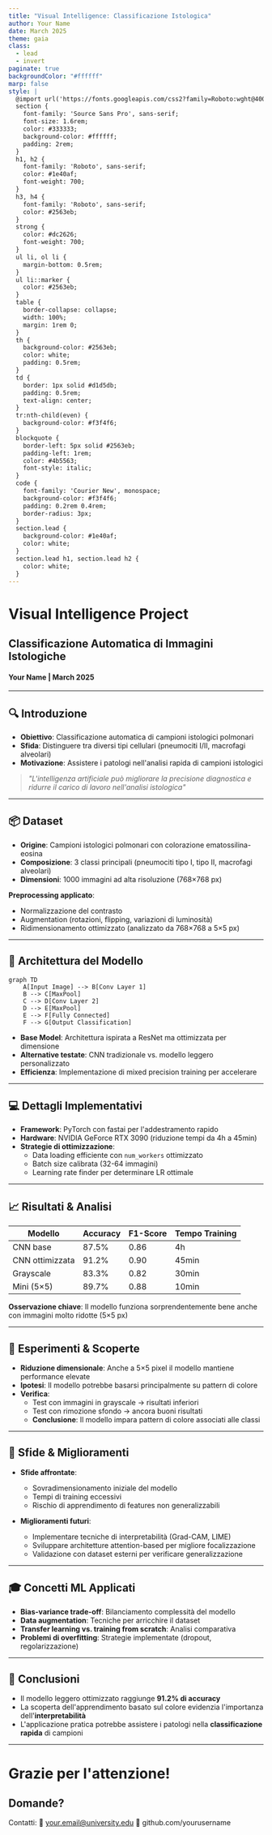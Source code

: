 ```yaml
---
title: "Visual Intelligence: Classificazione Istologica"
author: Your Name
date: March 2025
theme: gaia
class:
  - lead
  - invert
paginate: true
backgroundColor: "#ffffff"
marp: false
style: |
  @import url('https://fonts.googleapis.com/css2?family=Roboto:wght@400;700&family=Source+Sans+Pro:wght@400;700&display=swap');
  section {
    font-family: 'Source Sans Pro', sans-serif;
    font-size: 1.6rem;
    color: #333333;
    background-color: #ffffff;
    padding: 2rem;
  }
  h1, h2 {
    font-family: 'Roboto', sans-serif;
    color: #1e40af;
    font-weight: 700;
  }
  h3, h4 {
    font-family: 'Roboto', sans-serif;
    color: #2563eb;
  }
  strong {
    color: #dc2626;
    font-weight: 700;
  }
  ul li, ol li {
    margin-bottom: 0.5rem;
  }
  ul li::marker {
    color: #2563eb;
  }
  table {
    border-collapse: collapse;
    width: 100%;
    margin: 1rem 0;
  }
  th {
    background-color: #2563eb;
    color: white;
    padding: 0.5rem;
  }
  td {
    border: 1px solid #d1d5db;
    padding: 0.5rem;
    text-align: center;
  }
  tr:nth-child(even) {
    background-color: #f3f4f6;
  }
  blockquote {
    border-left: 5px solid #2563eb;
    padding-left: 1rem;
    color: #4b5563;
    font-style: italic;
  }
  code {
    font-family: 'Courier New', monospace;
    background-color: #f3f4f6;
    padding: 0.2rem 0.4rem;
    border-radius: 3px;
  }
  section.lead {
    background-color: #1e40af;
    color: white;
  }
  section.lead h1, section.lead h2 {
    color: white;
  }
---
```


<!-- _class: lead -->

# Visual Intelligence Project

## Classificazione Automatica di Immagini Istologiche

#### Your Name | March 2025

---

<!-- header: '📊 Visual Intelligence - ML Project' -->

## 🔍 Introduzione

- **Obiettivo**: Classificazione automatica di campioni istologici polmonari
- **Sfida**: Distinguere tra diversi tipi cellulari (pneumociti I/II, macrofagi alveolari)
- **Motivazione**: Assistere i patologi nell'analisi rapida di campioni istologici

> _"L'intelligenza artificiale può migliorare la precisione diagnostica e ridurre il carico di lavoro nell'analisi istologica"_

---

## 📦 Dataset

- **Origine**: Campioni istologici polmonari con colorazione ematossilina-eosina
- **Composizione**: 3 classi principali (pneumociti tipo I, tipo II, macrofagi alveolari)
- **Dimensioni**: 1000 immagini ad alta risoluzione (768×768 px)

**Preprocessing applicato**:

- Normalizzazione del contrasto
- Augmentation (rotazioni, flipping, variazioni di luminosità)
- Ridimensionamento ottimizzato (analizzato da 768×768 a 5×5 px)

---

## 🧠 Architettura del Modello

```mermaid
graph TD
    A[Input Image] --> B[Conv Layer 1]
    B --> C[MaxPool]
    C --> D[Conv Layer 2]
    D --> E[MaxPool]
    E --> F[Fully Connected]
    F --> G[Output Classification]
```

- **Base Model**: Architettura ispirata a ResNet ma ottimizzata per dimensione
- **Alternative testate**: CNN tradizionale vs. modello leggero personalizzato
- **Efficienza**: Implementazione di mixed precision training per accelerare

---

## 💻 Dettagli Implementativi

- **Framework**: PyTorch con fastai per l'addestramento rapido
- **Hardware**: NVIDIA GeForce RTX 3090 (riduzione tempi da 4h a 45min)
- **Strategie di ottimizzazione**:
  - Data loading efficiente con `num_workers` ottimizzato
  - Batch size calibrata (32-64 immagini)
  - Learning rate finder per determinare LR ottimale

---

## 📈 Risultati & Analisi

| Modello         | Accuracy | F1-Score | Tempo Training |
| --------------- | -------- | -------- | -------------- |
| CNN base        | 87.5%    | 0.86     | 4h             |
| CNN ottimizzata | 91.2%    | 0.90     | 45min          |
| Grayscale       | 83.3%    | 0.82     | 30min          |
| Mini (5×5)      | 89.7%    | 0.88     | 10min          |

**Osservazione chiave**: Il modello funziona sorprendentemente bene anche con immagini molto ridotte (5×5 px)

---

## 🧪 Esperimenti & Scoperte

- **Riduzione dimensionale**: Anche a 5×5 pixel il modello mantiene performance elevate
- **Ipotesi**: Il modello potrebbe basarsi principalmente su pattern di colore
- **Verifica**:
  - Test con immagini in grayscale → risultati inferiori
  - Test con rimozione sfondo → ancora buoni risultati
  - **Conclusione**: Il modello impara pattern di colore associati alle classi

---

## 🚧 Sfide & Miglioramenti

- **Sfide affrontate**:

  - Sovradimensionamento iniziale del modello
  - Tempi di training eccessivi
  - Rischio di apprendimento di features non generalizzabili

- **Miglioramenti futuri**:
  - Implementare tecniche di interpretabilità (Grad-CAM, LIME)
  - Sviluppare architetture attention-based per migliore focalizzazione
  - Validazione con dataset esterni per verificare generalizzazione

---

## 🎓 Concetti ML Applicati

- **Bias-variance trade-off**: Bilanciamento complessità del modello
- **Data augmentation**: Tecniche per arricchire il dataset
- **Transfer learning vs. training from scratch**: Analisi comparativa
- **Problemi di overfitting**: Strategie implementate (dropout, regolarizzazione)

---

<!-- _class: lead -->

## 📝 Conclusioni

- Il modello leggero ottimizzato raggiunge **91.2% di accuracy**
- La scoperta dell'apprendimento basato sul colore evidenzia l'importanza dell'**interpretabilità**
- L'applicazione pratica potrebbe assistere i patologi nella **classificazione rapida** di campioni

---

<!-- _class: lead -->

# Grazie per l'attenzione!

## Domande?

Contatti:
📧 your.email@university.edu
🔗 github.com/yourusername
